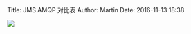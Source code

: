 Title: JMS AMQP 对比表
Author: Martin
Date: 2016-11-13 18:38

![](http://www.smallcpp.cn/static/images/JMSAMQP对比表/jmsamqp.png)
